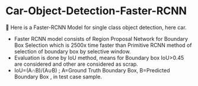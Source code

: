 # Car-Object-Detection-Faster-RCNN
🚗 Here is a Faster-RCNN Model for single class object detection, here car.  
* Faster RCNN model consists of Region Proposal Network for Boundary Box Selection which is 2500x time faster than Primitive RCNN method of selection of boundary box by selective window.  
* Evaluation is done by IoU method, means for Boundary box IoU>0.45 are considered and other are considered as scrap.  
* IoU=(A∩B)/(A∪B) ; A=Ground Truth Boundary Box, B=Predicted Boundary Box , in test case sample.
